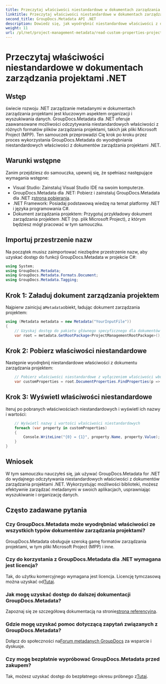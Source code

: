 ```yaml
---
title: Przeczytaj właściwości niestandardowe w dokumentach zarządzania projektami .NET
linktitle: Przeczytaj właściwości niestandardowe w dokumentach zarządzania projektami .NET
second_title: GroupDocs.Metadata API .NET
description: Dowiedz się, jak wyodrębnić niestandardowe właściwości z dokumentów zarządzania projektami .NET przy użyciu GroupDocs.Metadata dla .NET. Usprawnij zarządzanie metadanymi.
weight: 11
url: /pl/net/project-management-metadata/read-custom-properties-project-management-documents/
---
```


# Przeczytaj właściwości niestandardowe w dokumentach zarządzania projektami .NET

## Wstęp
świecie rozwoju .NET zarządzanie metadanymi w dokumentach zarządzania projektami jest kluczowym aspektem organizacji i wyszukiwania danych. GroupDocs.Metadata dla .NET oferuje zaawansowane możliwości odczytywania niestandardowych właściwości z różnych formatów plików zarządzania projektami, takich jak pliki Microsoft Project (MPP). Ten samouczek przeprowadzi Cię krok po kroku przez proces wykorzystania GroupDocs.Metadata do wyodrębniania niestandardowych właściwości z dokumentów zarządzania projektami .NET.
## Warunki wstępne
Zanim przejdziesz do samouczka, upewnij się, że spełniasz następujące wymagania wstępne:
- Visual Studio: Zainstaluj Visual Studio IDE na swoim komputerze.
-  GroupDocs.Metadata dla .NET: Pobierz i zainstaluj GroupDocs.Metadata dla .NET z[strona pobierania](https://releases.groupdocs.com/metadata/net/).
- .NET Framework: Posiadaj podstawową wiedzę na temat platformy .NET i języka programowania C#.
- Dokument zarządzania projektem: Przygotuj przykładowy dokument zarządzania projektem .NET (np. plik Microsoft Project), z którym będziesz mógł pracować w tym samouczku.

## Importuj przestrzenie nazw
Na początek musisz zaimportować niezbędne przestrzenie nazw, aby uzyskać dostęp do funkcji GroupDocs.Metadata w projekcie C#:
```csharp
using System;
using GroupDocs.Metadata;
using GroupDocs.Metadata.Formats.Document;
using GroupDocs.Metadata.Tagging;
```
## Krok 1: Załaduj dokument zarządzania projektem
 Najpierw zainicjuj a`Metadata`obiekt, ładując dokument zarządzania projektem:
```csharp
using (Metadata metadata = new Metadata("YourInputFile"))
{
    // Uzyskaj dostęp do pakietu głównego specyficznego dla dokumentów zarządzania projektami
    var root = metadata.GetRootPackage<ProjectManagementRootPackage>();
```
## Krok 2: Pobierz właściwości niestandardowe
Następnie wyodrębnij niestandardowe właściwości z dokumentu zarządzania projektem:
```csharp
    // Pobierz właściwości niestandardowe z wyłączeniem właściwości wbudowanych
    var customProperties = root.DocumentProperties.FindProperties(p => !p.Tags.Contains(Tags.Document.BuiltIn));
```
## Krok 3: Wyświetl właściwości niestandardowe
Iteruj po pobranych właściwościach niestandardowych i wyświetl ich nazwy i wartości:
```csharp
    // Wyświetl nazwy i wartości właściwości niestandardowych
    foreach (var property in customProperties)
    {
        Console.WriteLine("{0} = {1}", property.Name, property.Value);
    }
}
```

## Wniosek
W tym samouczku nauczyłeś się, jak używać GroupDocs.Metadata for .NET do wydajnego odczytywania niestandardowych właściwości z dokumentów zarządzania projektami .NET. Wykorzystując możliwości biblioteki, możesz efektywnie zarządzać metadanymi w swoich aplikacjach, usprawniając wyszukiwanie i organizację danych.

## Często zadawane pytania
### Czy GroupDocs.Metadata może wyodrębniać właściwości ze wszystkich typów dokumentów zarządzania projektami?
GroupDocs.Metadata obsługuje szeroką gamę formatów zarządzania projektami, w tym pliki Microsoft Project (MPP) i inne.
### Czy do korzystania z GroupDocs.Metadata dla .NET wymagana jest licencja?
 Tak, do użytku komercyjnego wymagana jest licencja. Licencję tymczasową można uzyskać od[Tutaj](https://purchase.groupdocs.com/temporary-license/).
### Jak mogę uzyskać dostęp do dalszej dokumentacji GroupDocs.Metadata?
 Zapoznaj się ze szczegółową dokumentacją na stronie[strona referencyjna](https://tutorials.groupdocs.com/metadata/net/).
### Gdzie mogę uzyskać pomoc dotyczącą zapytań związanych z GroupDocs.Metadata?
 Dołącz do społeczności na[Forum metadanych GroupDocs](https://forum.groupdocs.com/c/metadata/14) za wsparcie i dyskusje.
### Czy mogę bezpłatnie wypróbować GroupDocs.Metadata przed zakupem?
 Tak, możesz uzyskać dostęp do bezpłatnego okresu próbnego z[Tutaj](https://releases.groupdocs.com/).